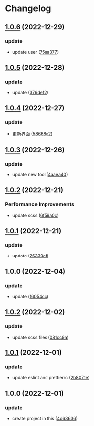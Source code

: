 # Changelog

## [1.0.6](https://github.com/School-of-Website-Engineering/Back-end-management-system-E-commerce/compare/v1.0.5...v1.0.6) (2022-12-29)


### update

* update user ([75aa377](https://github.com/School-of-Website-Engineering/Back-end-management-system-E-commerce/commit/75aa377ae1a84f574675c8bcb660da509623c876))

## [1.0.5](https://github.com/School-of-Website-Engineering/Back-end-management-system-E-commerce/compare/v1.0.4...v1.0.5) (2022-12-28)


### update

* update ([376def2](https://github.com/School-of-Website-Engineering/Back-end-management-system-E-commerce/commit/376def2f38a8816a2e9608676c565de886dc9b69))

## [1.0.4](https://github.com/School-of-Website-Engineering/Back-end-management-system-E-commerce/compare/v1.0.3...v1.0.4) (2022-12-27)


### update

* 更新界面 ([58668c2](https://github.com/School-of-Website-Engineering/Back-end-management-system-E-commerce/commit/58668c2b46891d13c1748e3e2aefa4bea2d3f63f))

## [1.0.3](https://github.com/School-of-Website-Engineering/Back-end-management-system-E-commerce/compare/v1.0.2...v1.0.3) (2022-12-26)


### update

* update new tool ([4aaea40](https://github.com/School-of-Website-Engineering/Back-end-management-system-E-commerce/commit/4aaea401b6e83f5f2966a24759a712f964746c89))

## [1.0.2](https://github.com/School-of-Website-Engineering/Back-end-management-system-E-commerce/compare/v1.0.1...v1.0.2) (2022-12-21)


### Performance Improvements

* update scss ([6f59a0c](https://github.com/School-of-Website-Engineering/Back-end-management-system-E-commerce/commit/6f59a0cb52fe1513953138b095899feb2bb46681))

## [1.0.1](https://github.com/School-of-Website-Engineering/Back-end-management-system-E-commerce/compare/v1.0.0...v1.0.1) (2022-12-21)


### update

* update ([26330ef](https://github.com/School-of-Website-Engineering/Back-end-management-system-E-commerce/commit/26330efc26da17e9ee6a5bb62fedf509b7711146))

## 1.0.0 (2022-12-04)


### update

* update ([f6054cc](https://github.com/School-of-Website-Engineering/Back-end-management-system-E-commerce/commit/f6054cc57b6c1f5c7218d9637f835bb918a46949))

## [1.0.2](https://github.com/School-of-Website-Engineering/Progressive-Tune/compare/v1.0.1...v1.0.2) (2022-12-02)


### update

* update scss files ([081cc9a](https://github.com/School-of-Website-Engineering/Progressive-Tune/commit/081cc9afe7f3751d1fc2271e96ff8dd4b59819bb))

## [1.0.1](https://github.com/School-of-Website-Engineering/Progressive-Tune/compare/v1.0.0...v1.0.1) (2022-12-01)


### update

* update eslint and prettierrc ([2b8071e](https://github.com/School-of-Website-Engineering/Progressive-Tune/commit/2b8071ee72b002452e7028f909a976827f6a0f83))

## 1.0.0 (2022-12-01)


### update

* create project in this ([4d63636](https://github.com/School-of-Website-Engineering/Progressive-Tune/commit/4d636368168cf91bc29cf29ea24069cf43f43f61))
